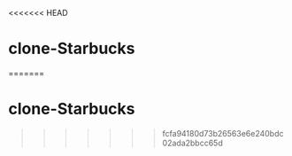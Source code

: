 <<<<<<< HEAD
# clone-Starbucks
=======
# clone-Starbucks
>>>>>>> fcfa94180d73b26563e6e240bdc02ada2bbcc65d
